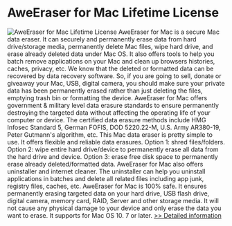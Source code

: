 # AweEraser for Mac Lifetime License
![AweEraser for Mac Lifetime License](https://mycommerce.akamaized.net/api/pimages/P300789948/BIG/300789948.PNG)
AweEraser for Mac is a secure Mac data eraser. It can securely and permanently erase data from hard drive/storage media, permanently delete Mac files, wipe hard drive, and erase already deleted data under Mac OS. It also offers tools to help you batch remove applications on your Mac and clean up browsers histories, caches, privacy, etc. We know that the deleted or formatted data can be recovered by data recovery software. So, if you are going to sell, donate or giveaway your Mac, USB, digital camera, you should make sure your private data has been permanently erased rather than just deleting the files, emptying trash bin or formatting the device. AweEraser for Mac offers government & military level data erasure standards to ensure permanently destroying the targeted data without affecting the operating life of your computer or device. The certified data erasure methods include HMG Infosec Standard 5, German FOFIS, DOD 5220.22-M, U.S. Army AR380-19, Peter Gutmann's algorithm, etc. This Mac data eraser is pretty simple to use. It offers flexible and reliable data erasures. Option 1: shred files/folders. Option 2: wipe entire hard drive/device to permanently erase all data from the hard drive and device. Option 3: erase free disk space to permanently erase already deleted/formatted data. AweEraser for Mac also offers uninstaller and internet cleaner. The uninstaller can help you uninstall applications in batches and delete all related files including app junk, registry files, caches, etc. AweEraser for Mac is 100% safe. It ensures permanently erasing targeted data on your hard drive, USB flash drive, digital camera, memory card, RAID, Server and other storage media. It will not cause any physical damage to your device and only erase the data you want to erase. It supports for Mac OS 10. 7 or later.
[>> Detailed information](https://secure.shareit.com/shareit/product.html?productid=300789948&affiliateid=200057808)